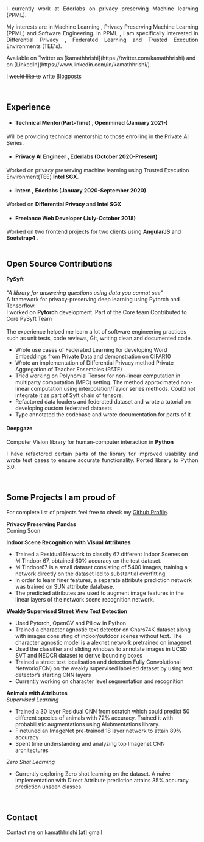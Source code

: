 <br/>
<p style='text-align: justify;'>I currently work at Ederlabs on privacy preserving Machine learning (PPML).</p>
<p style='text-align: justify;'>My interests are in Machine Learning , Privacy Preserving Machine Learning (PPML) and Software Engineering.
In PPML , I am specifically interested in Differential Privacy , Federated Learning and Trusted Execution Environments (TEE's).</p>
Available on Twitter as [kamathhrishi](https://twitter.com/kamathhrishi) and on [LinkedIn](https://www.linkedin.com/in/kamathhrishi/).
<p>I <s>would like to</s> write <a href="https://kamathhrishi.github.io/" target="_blank">Blogposts</a></p>
<br/> 

## Experience

- #### Technical Mentor(Part-Time) , Openmined (January 2021-)
Will be providing technical mentorship to those enrolling in the Private AI Series. 

- #### Privacy AI Engineer , Ederlabs  (October 2020-Present)
Worked on privacy preserving machine learning using Trusted Execution Environment(TEE) **Intel SGX**. 

- #### Intern , Ederlabs  (January 2020-September 2020)
Worked on **Differential Privacy** and **Intel SGX**

- #### Freelance Web Developer  (July-October 2018)
Worked on two frontend projects for two clients using **AngularJS** and **Bootstrap4** .
<br/>
<br/>

## Open Source Contributions

#### PySyft
<em>"A library for answering questions using data you cannot see"</em>
<br/>
A framework for privacy-preserving deep learning using Pytorch and Tensorflow.
<br/>
I worked on **Pytorch** development.
Part of the Core team
Contributed to Core PySyft Team
<br/>
<br/>
The experience helped me learn a lot of software engineering practices such as unit tests, code reviews, Git, writing clean and documented code.
<br/>
- Wrote use cases of Federated Learning for developing Word Embeddings from Private Data and demonstration on CIFAR10
- Wrote an implementation of Differential Privacy method Private Aggregation of Teacher Ensembles (PATE)
- Tried working on Polynomial Tensor for non-linear computation in multiparty computation (MPC) setting. The method approximated non-linear computation using interpolation/Taylor series methods. Could not integrate it as part of Syft chain of tensors.
- Refactored data loaders and federated dataset and wrote a tutorial on developing custom federated datasets
- Type annotated the codebase and wrote documentation for parts of it


#### Deepgaze
Computer Vision library for human-computer interaction in **Python**
<br/>
<p style='text-align: justify;'>
I have refactored certain parts of the library for improved usability and wrote test cases to ensure accurate functionality. Ported library to Python 3.0.
</p>

<br/>

## Some Projects I am proud of

For complete list of projects feel free to check my [Github Profile](https://github.com/kamathhrishi).

**Privacy Preserving Pandas**
<br/>
Coming Soon

**Indoor Scene Recognition with Visual Attributes**
<br/>
- Trained a Residual Network to classify 67 different Indoor Scenes on MITIndoor 67, obtained 60% accuracy on the test dataset.
- MITIndoor67 is a small dataset consisting of 5400 images, training a network directly on the dataset led to substantial overfitting. 
- In order to learn finer features, a separate attribute prediction network was trained on SUN attribute database.
- The predicted attributes are used to augment image features in the linear layers of the network scene recognition network.

**Weakly Supervised Street View Text Detection**
<br/>
- Used Pytorch, OpenCV and Pillow in Python 
- Trained a character agnostic text detector on Chars74K dataset along with images consisting of indoor/outdoor scenes without text. The character agnostic model is   a alexnet network pretrained on imagenet. 
- Used the classifier and sliding windows to annotate images in UCSD SVT and NEOCR dataset to derive bounding boxes 
- Trained a street text localisation and detection Fully Convolutional Network(FCN) on the weakly supervised labelled dataset by using text detector’s starting CNN layers 
- Currently working on character level segmentation and recognition 

**Animals with Attributes**
<br/>
*Supervised Learning*
<br/>

- Trained a 30 layer Residual CNN from scratch which could predict 50 different species of animals with 72% accuracy. Trained it with probabilistic augmentations using Alubmentations library. 
- Finetuned an ImageNet pre-trained 18 layer network to attain 89% accuracy
- Spent time understanding and analyzing top Imagenet CNN architectures  

*Zero Shot Learning*
<br/>

- Currently exploring Zero shot learning on the dataset. A naive implementation with Direct Attribute prediction attains 35% accuracy prediction unseen classes.

<br/>

## Contact
Contact me on kamathhrishi [at] gmail <dot com>
